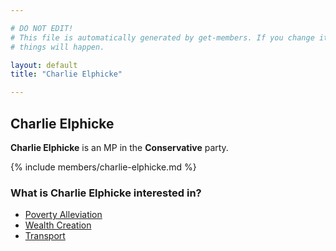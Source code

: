 ```yaml
---

# DO NOT EDIT!
# This file is automatically generated by get-members. If you change it, bad
# things will happen.

layout: default
title: "Charlie Elphicke"

---
```


## Charlie Elphicke

**Charlie Elphicke** is an MP in the **Conservative** party.

{% include members/charlie-elphicke.md %}

### What is Charlie Elphicke interested in?


* [Poverty Alleviation](/interests/poverty-alleviation.html)
* [Wealth Creation](/interests/wealth-creation.html)
* [Transport](/interests/transport.html)

